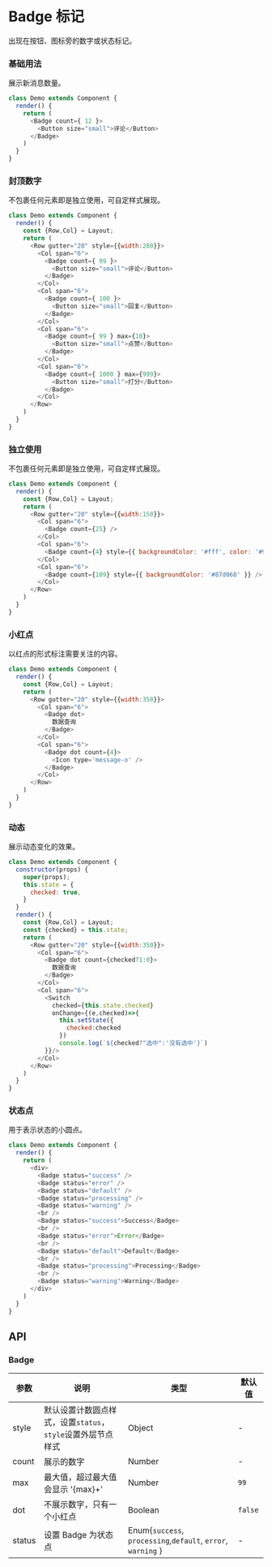 Badge 标记
===

出现在按钮、图标旁的数字或状态标记。


### 基础用法

展示新消息数量。

<!--DemoStart--> 
```js
class Demo extends Component {
  render() {
    return (
      <Badge count={ 12 }>
        <Button size="small">评论</Button>
      </Badge>
    )
  }
}
```
<!--End-->


### 封顶数字

不包裹任何元素即是独立使用，可自定样式展现。

<!--DemoStart--> 
```js
class Demo extends Component {
  render() {
    const {Row,Col} = Layout;
    return (
      <Row gutter="20" style={{width:280}}>
        <Col span="6">
          <Badge count={ 99 }>
            <Button size="small">评论</Button>
          </Badge>
        </Col>
        <Col span="6">
          <Badge count={ 100 }>
            <Button size="small">回复</Button>
          </Badge>
        </Col>
        <Col span="6">
          <Badge count={ 99 } max={10}>
            <Button size="small">点赞</Button>
          </Badge>
        </Col>
        <Col span="6">
          <Badge count={ 1000 } max={999}>
            <Button size="small">打分</Button>
          </Badge>
        </Col>
      </Row>
    )
  }
}
```
<!--End-->

### 独立使用

不包裹任何元素即是独立使用，可自定样式展现。

<!--DemoStart--> 
```js
class Demo extends Component {
  render() {
    const {Row,Col} = Layout;
    return (
      <Row gutter="20" style={{width:150}}>
        <Col span="6">
          <Badge count={25} /> 
        </Col>
        <Col span="6">
          <Badge count={4} style={{ backgroundColor: '#fff', color: '#999', boxShadow: '0 0 0 1px #d9d9d9 inset' }} /> 
        </Col>
        <Col span="6">
          <Badge count={109} style={{ backgroundColor: '#87d068' }} /> 
        </Col>
      </Row>
    )
  }
}
```
<!--End-->

### 小红点

以红点的形式标注需要关注的内容。

<!--DemoStart--> 
```js
class Demo extends Component {
  render() {
    const {Row,Col} = Layout;
    return (
      <Row gutter="20" style={{width:350}}>
        <Col span="6">
          <Badge dot>
            数据查询
          </Badge>
        </Col>
        <Col span="6">
          <Badge dot count={4}>
            <Icon type='message-o' />
          </Badge>
        </Col>
      </Row>
    )
  }
}
```
<!--End-->

### 动态

展示动态变化的效果。

<!--DemoStart--> 
```js
class Demo extends Component {
  constructor(props) {
    super(props);
    this.state = {
      checked: true,
    }
  }
  render() {
    const {Row,Col} = Layout;
    const {checked} = this.state;
    return (
      <Row gutter="20" style={{width:350}}>
        <Col span="6">
          <Badge dot count={checked?1:0}>
            数据查询
          </Badge>
        </Col>
        <Col span="6">
          <Switch 
            checked={this.state.checked}
            onChange={(e,checked)=>{
              this.setState({
                checked:checked
              })
              console.log(`${checked?"选中":'没有选中'}`)
          }}/>
        </Col>
      </Row>
    )
  }
}
```
<!--End-->

### 状态点

用于表示状态的小圆点。

<!--DemoStart--> 
```js
class Demo extends Component {
  render() {
    return (
      <div>
        <Badge status="success" />
        <Badge status="error" />
        <Badge status="default" />
        <Badge status="processing" />
        <Badge status="warning" />
        <br />
        <Badge status="success">Success</Badge>
        <br />
        <Badge status="error">Error</Badge>
        <br />
        <Badge status="default">Default</Badge>
        <br />
        <Badge status="processing">Processing</Badge>
        <br />
        <Badge status="warning">Warning</Badge>
      </div>
    )
  }
}
```
<!--End-->

## API

### Badge

| 参数 | 说明 | 类型 | 默认值 |
|--------- |-------- |--------- |-------- |
| style | 默认设置计数圆点样式，设置`status`，`style`设置外层节点样式 | Object | - |
| count | 展示的数字 | Number | - |
| max | 最大值，超过最大值会显示 '{max}+' | Number | `99` |
| dot | 不展示数字，只有一个小红点 | Boolean | `false` |
| status | 设置 Badge 为状态点 | Enum{`success`, `processing`,`default`, `error`, `warning` } | - |
